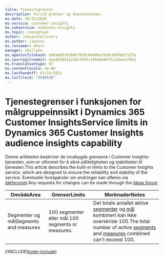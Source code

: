 ```yaml
---
title: Tjenestegrenser
description: Forstå grenser og begrensninger.
ms.date: 10/15/2020
ms.service: customer-insights
ms.subservice: audience-insights
ms.topic: conceptual
author: JimsonChalissery
ms.author: jimsonc
ms.reviewer: mhart
manager: shellyha
ms.openlocfilehash: b68ab833538db7020c8be8be7658c86f083f137a
ms.sourcegitcommit: bae40184312ab27b95c140a044875c2daea37951
ms.translationtype: HT
ms.contentlocale: nb-NO
ms.lasthandoff: 03/15/2021
ms.locfileid: "5598530"
---
```

# <a name="service-limits-in-dynamics-365-customer-insights-audience-insights-capability"></a><span data-ttu-id="3616e-103">Tjenestegrenser i funksjonen for målgruppeinnsikt i Dynamics 365 Customer Insights</span><span class="sxs-lookup"><span data-stu-id="3616e-103">Service limits in Dynamics 365 Customer Insights audience insights capability</span></span>

<span data-ttu-id="3616e-104">Denne artikkelen beskriver de innebygde grensene i Customer Insights-tjenesten, som er utformet for å sikre påliteligheten og stabiliteten til tjenesten.</span><span class="sxs-lookup"><span data-stu-id="3616e-104">This article describes the built-in limits to the Customer Insights service, which are designed to ensure the reliability and stability of the service.</span></span> <span data-ttu-id="3616e-105">Eventuelle forespørsler om endringer kan utføres via [ideforumet](https://go.microsoft.com/fwlink/?linkid=2074172).</span><span class="sxs-lookup"><span data-stu-id="3616e-105">Any requests for changes can be made through the [Ideas forum](https://go.microsoft.com/fwlink/?linkid=2074172).</span></span> 
 
| <span data-ttu-id="3616e-106">Område</span><span class="sxs-lookup"><span data-stu-id="3616e-106">Area</span></span>  | <span data-ttu-id="3616e-107">Grenser</span><span class="sxs-lookup"><span data-stu-id="3616e-107">Limits</span></span>  | <span data-ttu-id="3616e-108">Merknader</span><span class="sxs-lookup"><span data-stu-id="3616e-108">Notes</span></span> |
|-------------|---------------------------------------------------------------------|---------------------------------------------------------------------|
| <span data-ttu-id="3616e-109">Segmenter og mål</span><span class="sxs-lookup"><span data-stu-id="3616e-109">Segments and measures</span></span> | <span data-ttu-id="3616e-110">100 segmenter eller mål.</span><span class="sxs-lookup"><span data-stu-id="3616e-110">100 segments or measures.</span></span> | <span data-ttu-id="3616e-111">Det totale antallet aktive [segmenter](segments.md) og [mål](measures.md) kombinert kan ikke overskride 100.</span><span class="sxs-lookup"><span data-stu-id="3616e-111">The total number of active [segments](segments.md) and [measures](measures.md) combined can't exceed 100.</span></span>  |


[!INCLUDE[footer-include](../includes/footer-banner.md)]